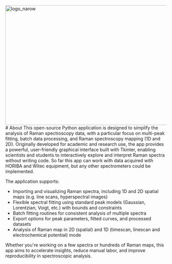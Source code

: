 <img width="896" height="373" alt="logo_narow" src="https://github.com/user-attachments/assets/c31dfe4d-7998-4291-bc4e-944ccd7ed888" />
# About
This open-source Python application is designed to simplify the analysis of Raman spectroscopy data, with a particular focus on multi-peak fitting, batch data processing, and Raman spectroscopy mapping (1D and 2D). Originally developed for academic and research use, the app provides a powerful, user-friendly graphical interface built with Tkinter, enabling scientists and students to interactively explore and interpret Raman spectra without writing code. So far this app can work with data acquired with HORIBA and Witec equipment, but any other spectrometers could be implemented.

The application supports:
- Importing and visualizing Raman spectra, including 1D and 2D spatial maps (e.g. line scans, hyperspectral images)
- Flexible spectral fitting using standard peak models (Gaussian, Lorentzian, Voigt, etc.) with bounds and constraints
- Batch fitting routines for consistent analysis of multiple spectra
- Export options for peak parameters, fitted curves, and processed datasets
- Analysis of Raman map in 2D (spatial) and 1D (timescan, linescan and electrochemical potential) mode

Whether you're working on a few spectra or hundreds of Raman maps, this app aims to accelerate insights, reduce manual labor, and improve reproducibility in spectroscopic analysis.
